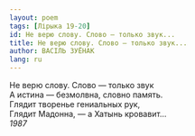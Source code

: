 ```yaml
---
layout: poem
tags: [Лірыка 19-20]
id: Не верю слову. Слово — только звук...
title: Не верю слову. Слово — только звук...
author: ВАСІЛЬ ЗУЁНАК
lang: ru
---
```



Не верю слову. Слово — только звук  
А истина — безмолвна, словно память.  
Глядит творенье гениальных рук,  
Глядит Мадонна, — а Хатынь кровавит...  
*1987*  
